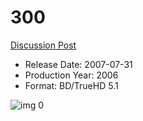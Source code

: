# 300

[Discussion Post](https://www.avsforum.com/threads/bass-eq-for-filtered-movies.2995212/post-56898814)

* Release Date: 2007-07-31
* Production Year: 2006
* Format: BD/TrueHD 5.1

![img 0](https://i.imgur.com/zITKL9b.jpg)

